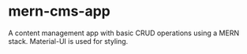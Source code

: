 # mern-cms-app
A content management app with basic CRUD operations using a MERN stack. Material-UI is used for styling.
